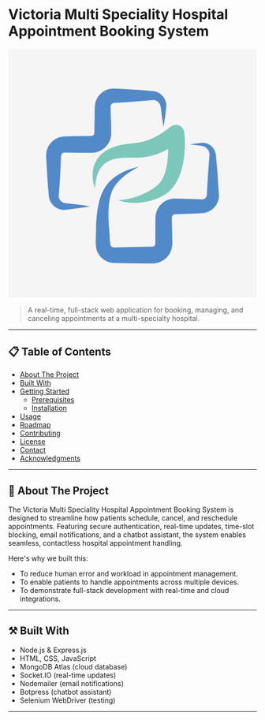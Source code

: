 # Victoria Multi Speciality Hospital Appointment Booking System

![Product Name Screen Shot](./public/images/hospital-logo.jpg)

> A real-time, full-stack web application for booking, managing, and canceling appointments at a multi-specialty hospital.

---

## 📋 Table of Contents

- [About The Project](#about-the-project)
- [Built With](#built-with)
- [Getting Started](#getting-started)
  - [Prerequisites](#prerequisites)
  - [Installation](#installation)
- [Usage](#usage)
- [Roadmap](#roadmap)
- [Contributing](#contributing)
- [License](#license)
- [Contact](#contact)
- [Acknowledgments](#acknowledgments)

---

## 📌 About The Project

The Victoria Multi Speciality Hospital Appointment Booking System is designed to streamline how patients schedule, cancel, and reschedule appointments. Featuring secure authentication, real-time updates, time-slot blocking, email notifications, and a chatbot assistant, the system enables seamless, contactless hospital appointment handling.

Here's why we built this:

- To reduce human error and workload in appointment management.
- To enable patients to handle appointments across multiple devices.
- To demonstrate full-stack development with real-time and cloud integrations.

---

## ⚒️ Built With

- Node.js & Express.js
- HTML, CSS, JavaScript
- MongoDB Atlas (cloud database)
- Socket.IO (real-time updates)
- Nodemailer (email notifications)
- Botpress (chatbot assistant)
- Selenium WebDriver (testing)

---
